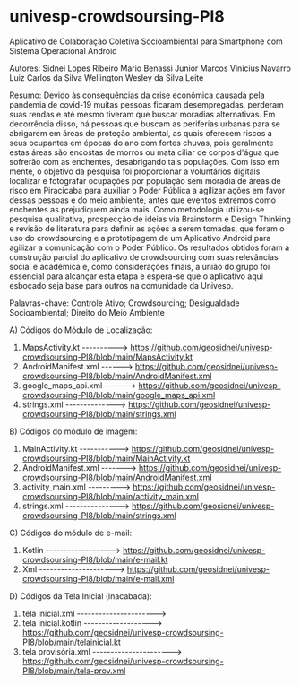 # univesp-crowdsoursing-PI8
Aplicativo de Colaboração Coletiva Socioambiental para Smartphone com Sistema Operacional Android

Autores: 
Sidnei Lopes Ribeiro
Mario Benassi Junior
Marcos Vinicius Navarro
Luiz Carlos da Silva
Wellington Wesley da Silva Leite

Resumo: Devido às consequências da crise econômica causada pela pandemia de covid-19 muitas pessoas ficaram desempregadas, perderam suas rendas e até mesmo tiveram que buscar moradias alternativas. Em decorrência disso, há pessoas que buscam as periferias urbanas para se abrigarem em áreas de proteção ambiental, as quais oferecem riscos a seus ocupantes em épocas do ano com fortes chuvas, pois geralmente estas áreas são encostas de morros ou mata ciliar de corpos d'água que sofrerão com as enchentes, desabrigando tais populações. Com isso em mente, o objetivo da pesquisa foi proporcionar a voluntários digitais localizar e fotografar ocupações por população sem moradia de áreas de risco em Piracicaba para auxiliar o Poder Pública a agilizar ações em favor dessas pessoas e do meio ambiente, antes que eventos extremos como enchentes as prejudiquem ainda mais. Como metodologia utilizou-se pesquisa qualitativa, prospecção de ideias via Brainstorm e Design Thinking e revisão de literatura para definir as ações a serem tomadas, que foram o uso do crowdsourcing e a prototipagem de um Aplicativo Android para agilizar a comunicação com o Poder Público. Os resultados obtidos
foram a construção parcial do aplicativo de crowdsourcing com suas relevâncias social e acadêmica e, como considerações finais, a união do grupo foi essencial para alcançar esta etapa e espera-se que o aplicativo aqui esboçado seja base para outros na comunidade da Univesp.

Palavras-chave: Controle Ativo; Crowdsourcing; Desigualdade Socioambiental;
Direito do Meio Ambiente

A) Códigos do Módulo de Localização: 

1. MapsActivity.kt ----------> https://github.com/geosidnei/univesp-crowdsoursing-PI8/blob/main/MapsActivity.kt
2. AndroidManifest.xml ------> https://github.com/geosidnei/univesp-crowdsoursing-PI8/blob/main/AndroidManifest.xml
3. google_maps_api.xml ------> https://github.com/geosidnei/univesp-crowdsoursing-PI8/blob/main/google_maps_api.xml
4. strings.xml --------------> https://github.com/geosidnei/univesp-crowdsoursing-PI8/blob/main/strings.xml

B) Códigos do módulo de imagem:
1. MainActivity.kt -----------> https://github.com/geosidnei/univesp-crowdsoursing-PI8/blob/main/MainActivity.kt  
2. AndroidManifest.xml -------> https://github.com/geosidnei/univesp-crowdsoursing-PI8/blob/main/AndroidManifest.xml
3. activity_main.xml ---------> https://github.com/geosidnei/univesp-crowdsoursing-PI8/blob/main/activity_main.xml
4. strings.xml ---------------> https://github.com/geosidnei/univesp-crowdsoursing-PI8/blob/main/strings.xml

C) Códigos do módulo de e-mail:
1. Kotlin ------------------> https://github.com/geosidnei/univesp-crowdsoursing-PI8/blob/main/e-mail.kt
2. Xml ---------------------> https://github.com/geosidnei/univesp-crowdsoursing-PI8/blob/main/e-mail.xml

D) Códigos da Tela Inicial (inacabada):
1. tela inicial.xml ---------------------->
2. tela inicial.kotlin -------------------> https://github.com/geosidnei/univesp-crowdsoursing-PI8/blob/main/telainicial.kt
3. tela provisória.xml ----------------------> https://github.com/geosidnei/univesp-crowdsoursing-PI8/blob/main/tela-prov.xml

